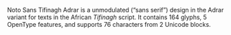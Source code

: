 Noto Sans Tifinagh Adrar is a unmodulated (“sans serif”) design in the Adrar variant for texts in the African _Tifinagh_ script. It contains 164 glyphs, 5 OpenType features, and supports 76 characters from 2 Unicode blocks.